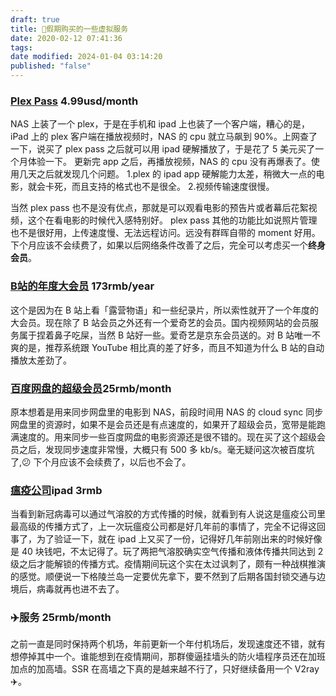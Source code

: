 ```yaml
---
draft: true
title: 🦠假期购买的一些虚拟服务
date: 2020-02-12 07:41:36
tags: 
date modified: 2024-01-04 03:14:20
published: "false"
---
```


### [Plex Pass](https://www.plex.tv/) 4.99usd/month

NAS 上装了一个 plex，于是在手机和 ipad 上也装了一个客户端，糟心的是，iPad 上的 plex 客户端在播放视频时，NAS 的 cpu 就立马飙到 90%。上网查了一下，说买了 plex pass 之后就可以用 ipad 硬解播放了，于是花了 5 美元买了一个月体验一下。
更新完 app 之后，再播放视频，NAS 的 cpu 没有再爆表了。使用几天之后就发现几个问题。
1.plex 的 ipad app 硬解能力太差，稍微大一点的电影，就会卡死，而且支持的格式也不是很全。
2.视频传输速度很慢。
<!-- more -->
当然 plex pass 也不是没有优点，那就是可以观看电影的预告片或者幕后花絮视频，这个在看电影的时候代入感特别好。
plex pass 其他的功能比如说照片管理也不是很好用，上传速度慢、无法远程访问。远没有群晖自带的 moment 好用。
下个月应该不会续费了，如果以后网络条件改善了之后，完全可以考虑买一个**终身会员**。

### [B站的年度大会员](https://www.bilibili.com/)  173rmb/year

这个是因为在 B 站上看「露营物语」和一些纪录片，所以索性就开了一个年度的大会员。现在除了 B 站会员之外还有一个爱奇艺的会员。国内视频网站的会员服务属于捏着鼻子吃屎，当然 B 站好一些。爱奇艺是京东会员送的。对 B 站唯一不爽的是，推荐系统跟 YouTube 相比真的差了好多，而且不知道为什么 B 站的自动播放太差劲了。

###  [百度网盘的超级会员](https://yun.baidu.com/buy/center#/svip)25rmb/month

原本想着是用来同步网盘里的电影到 NAS，前段时间用 NAS 的 cloud sync 同步网盘里的资源时，如果不是会员还是有点速度的，如果开了超级会员，宽带是能跑满速度的。用来同步一些百度网盘的电影资源还是很不错的。现在买了这个超级会员之后，发现同步速度非常慢，大概只有 500 多 kb/s。毫无疑问这次被百度坑了,😕
下个月应该不会续费了，以后也不会了。

###  [瘟疫公司](https://apps.apple.com/cn/app/plague-inc-%E7%98%9F%E7%96%AB%E5%85%AC%E5%8F%B8/id525818839)ipad 3rmb

当看到新冠病毒可以通过气溶胶的方式传播的时候，就看到有人说这是瘟疫公司里最高级的传播方式了，上一次玩瘟疫公司都是好几年前的事情了，完全不记得这回事了，为了验证一下，就在 ipad 上又买了一份，记得好几年前刚出来的时候好像是 40 块钱吧，不太记得了。玩了两把气溶胶确实空气传播和液体传播共同达到 2 级之后才能解锁的传播方式。疫情期间玩这个实在太过讽刺了，颇有一种战棋推演的感觉。顺便说一下格陵兰岛一定要优先拿下，要不然到了后期各国封锁交通与边境后，病毒就再也进不去了。

### ✈️服务 25rmb/month

之前一直是同时保持两个机场，年前更新一个年付机场后，发现速度还不错，就有想停掉其中一个。谁能想到在疫情期间，那群傻逼挂墙头的防火墙程序员还在加班加点的加高墙。SSR 在高墙之下真的是越来越不行了，只好继续备用一个 V2ray✈️。

